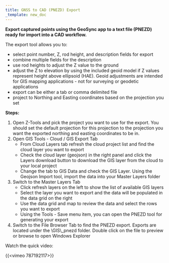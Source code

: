 ```yaml
---
title: GNSS to CAD (PNEZD) Export
_template: new_doc
---
```



**Export captured points using the GeoSync app to a text file (PNEZD) ready for import into a CAD workflow.**

The export tool allows you to:

* select point number, Z, rod height, and description fields for export
* combine multiple fields for the description
* use rod heights to adjust the Z value to the ground
* adjust the Z to elevation by using the included geoid model if Z values represent height above ellipsoid (HAE).  Geoid adjustments are intended for GIS mapping applications - not for surveying or geodetic applications
* export can be either a tab or comma delimited file
* project to Northing and Easting coordinates based on the projection you set

**Steps:**

1. Open Z-Tools and pick the project you want to use for the export.  You should set the default projection for this projection to the projection you want the exported northing and easting coordinates to be in.
2. Open GIS Tools - Cloud / GIS Export Tab
   * From Cloud Layers tab refresh the cloud project list and find the cloud layer you want to export
   * Check the cloud layer (geojson) in the right panel and click the Layers download button to download the GIS layer from the cloud to your local project
   * Change the tab to GIS Data and check the GIS Layer.  Using the Geojson Import tool, import the data into your Master Layers folder
3. Switch to the Master Layers Tab
   * Click refresh layers on the left to show the list of available GIS layers
   * Select the layer you want to export and the data will be populated in the data grid on the right
   * Use the data grid and map to review the data and select the rows you want to export
   * Using the Tools - Save menu item, you can open the PNEZD tool for generating your export
4. Switch to the File Browser Tab to find the PNEZD export.  Exports are located under the \\GIS\\_pnezd folder.  Double click on the file to preview or browse to open Windows Explorer

Watch the quick video:

{{<vimeo 787192117>}}
